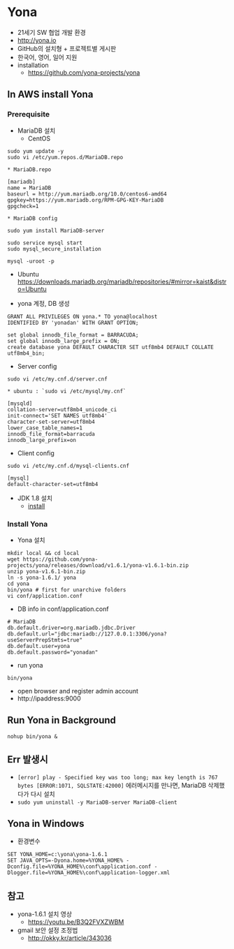 # Yona
- 21세기 SW 협업 개발 환경
- http://yona.io
- GitHub의 설치형 + 프로젝트별 게시판
- 한국어, 영어, 일어 지원
- installation
  * https://github.com/yona-projects/yona

## In AWS install Yona

### Prerequisite
* MariaDB 설치
  * CentOS
```
sudo yum update -y
sudo vi /etc/yum.repos.d/MariaDB.repo
```

    * MariaDB.repo
```
[mariadb]
name = MariaDB
baseurl = http://yum.mariadb.org/10.0/centos6-amd64
gpgkey=https://yum.mariadb.org/RPM-GPG-KEY-MariaDB
gpgcheck=1
```

    * MariaDB config
```
sudo yum install MariaDB-server
```

```
sudo service mysql start
sudo mysql_secure_installation
```

```
mysql -uroot -p
```

  * Ubuntu https://downloads.mariadb.org/mariadb/repositories/#mirror=kaist&distro=Ubuntu


  * yona 계정, DB 생성

```
GRANT ALL PRIVILEGES ON yona.* TO yona@localhost
IDENTIFIED BY 'yonadan' WITH GRANT OPTION;

set global innodb_file_format = BARRACUDA;
set global innodb_large_prefix = ON;
create database yona DEFAULT CHARACTER SET utf8mb4 DEFAULT COLLATE utf8mb4_bin;
```

  * Server config
```
sudo vi /etc/my.cnf.d/server.cnf
```
    * ubuntu : `sudo vi /etc/mysql/my.cnf`

```
[mysqld]
collation-server=utf8mb4_unicode_ci
init-connect='SET NAMES utf8mb4'
character-set-server=utf8mb4
lower_case_table_names=1
innodb_file_format=barracuda
innodb_large_prefix=on
```

  * Client config
```
sudo vi /etc/my.cnf.d/mysql-clients.cnf
```

```
[mysql]
default-character-set=utf8mb4
```

* JDK 1.8 설치
  * [install](/mib/java)

### Install Yona
* Yona 설치

```
mkdir local && cd local
wget https://github.com/yona-projects/yona/releases/download/v1.6.1/yona-v1.6.1-bin.zip
unzip yona-v1.6.1-bin.zip
ln -s yona-1.6.1/ yona
cd yona
bin/yona # first for unarchive folders
vi conf/application.conf
```
  * DB info in conf/application.conf

```
# MariaDB
db.default.driver=org.mariadb.jdbc.Driver
db.default.url="jdbc:mariadb://127.0.0.1:3306/yona?useServerPrepStmts=true"
db.default.user=yona
db.default.password="yonadan"
```

  * run yona
```
bin/yona
```
* open browser and register admin account
* http://ipaddress:9000

## Run Yona in Background

```
nohup bin/yona &
```

## Err 발생시
* `[error] play - Specified key was too long; max key length is 767 bytes [ERROR:1071, SQLSTATE:42000]`
에러메시지를 만나면, MariaDB 삭제했다가 다시 설치
* `sudo yum uninstall -y MariaDB-server MariaDB-client`

## Yona in Windows
* 환경변수
```
SET YONA_HOME=c:\yona\yona-1.6.1
SET JAVA_OPTS=-Dyona.home=%YONA_HOME% -Dconfig.file=%YONA_HOME%\conf\application.conf -Dlogger.file=%YONA_HOME%\conf\application-logger.xml
```

## 참고
* yona-1.6.1 설치 영상
  * https://youtu.be/B3Q2FVXZWBM
* gmail 보안 설정 조정법
  * http://okky.kr/article/343036
